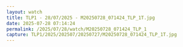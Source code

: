 ```yaml
---
layout: watch
title: TLP1 - 28/07/2025 - M20250728_071424_TLP_1T.jpg
date: 2025-07-28 07:14:24
permalink: /2025/07/28/watch/M20250728_071424_TLP_1
capture: TLP1/2025/202507/20250727/M20250728_071424_TLP_1T.jpg
---
```

